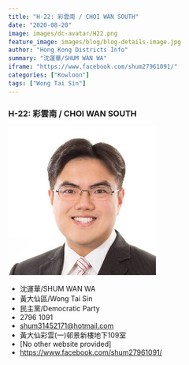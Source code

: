 ```yaml
---
title: "H-22: 彩雲南 / CHOI WAN SOUTH"
date: "2020-08-20"
image: images/dc-avatar/H22.png
feature_image: images/blog/blog-details-image.jpg
author: "Hong Kong Districts Info"
summary: "沈運華/SHUM WAN WA"
iframe: "https://www.facebook.com/shum27961091/"
categories: ["Kowloon"]
tags: ["Wong Tai Sin"]
---
```


### H-22: 彩雲南 / CHOI WAN SOUTH  
![](/images/dc-avatar/H22.png)  

 - 沈運華/SHUM WAN WA  
 - 黃大仙區/Wong Tai Sin  
 - 民主黨/Democratic Party  
 - 2796 1091  
 - shum31452171@hotmail.com  
 - 黃大仙彩雲(一)邨景新樓地下109室  
 - [No other website provided]  
 - https://www.facebook.com/shum27961091/
